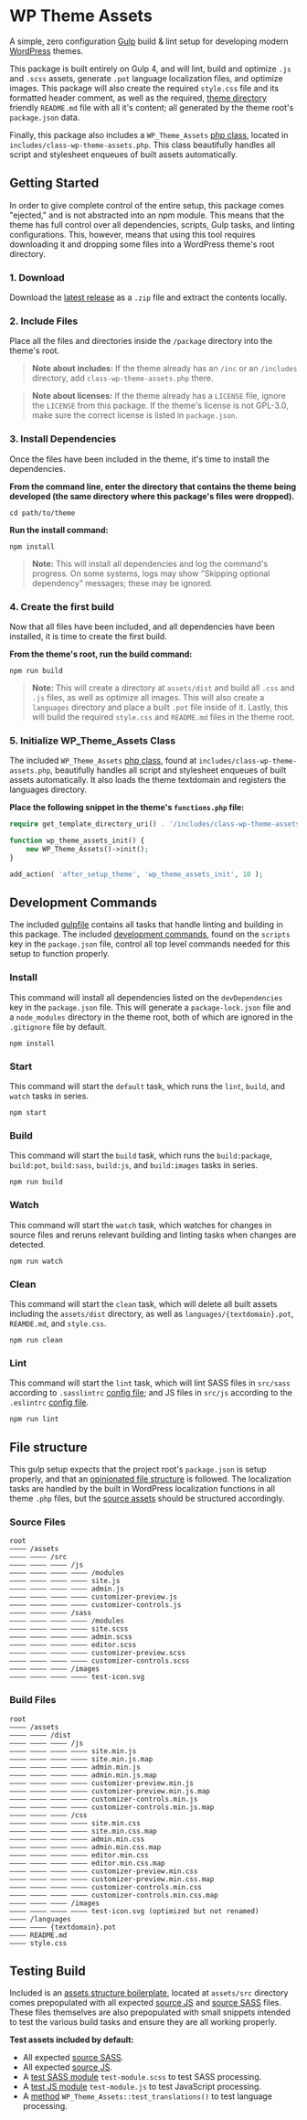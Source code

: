 # WP Theme Assets 

A simple, zero configuration [Gulp](https://gulpjs.com) build &amp; lint setup for developing modern [WordPress](https://wordpress.org) themes.

This package is built entirely on Gulp 4, and will lint, build and optimize `.js` and `.scss` assets, generate `.pot` language localization files, and optimize images. This package will also create the required `style.css` file and its formatted header comment, as well as the required, [theme directory](https://wordpress.org/themes) friendly `README.md` file with all it's content; all generated by the theme root's `package.json` data. 

Finally, this package also includes a `WP_Theme_Assets` [php class](https://github.com/dreamsicle-io/wp-theme-assets/blob/master/package/includes/class-wp-theme-assets.php), located in `includes/class-wp-theme-assets.php`. This class beautifully handles all script and stylesheet enqueues of built assets automatically. 

## Getting Started

In order to give complete control of the entire setup, this package comes "ejected," and is not abstracted into an npm module. This means that the theme has full control over all dependencies, scripts, Gulp tasks, and linting configurations. This, however, means that using this tool requires downloading it and dropping some files into a WordPress theme's root directory. 

### 1. Download

Download the [latest release](https://github.com/dreamsicle-io/wp-theme-assets/releases) as a `.zip` file and extract the contents locally.

### 2. Include Files

Place all the files and directories inside the `/package` directory into the theme's root.

> **Note about includes:** If the theme already has an `/inc` or an `/includes` directory, add `class-wp-theme-assets.php` there.

> **Note about licenses:** If the theme already has a `LICENSE` file, ignore the `LICENSE` from this package. If the theme's license is not GPL-3.0, make sure the correct license is listed in `package.json`.

### 3. Install Dependencies

Once the files have been included in the theme, it's time to install the dependencies.

**From the command line, enter the directory that contains the theme being developed (the same directory where this package's files were dropped).**

```shell
cd path/to/theme
```

**Run the install command:**

```shell
npm install
```

> **Note:** This will install all dependencies and log the command's progress. On some systems, logs may show "Skipping optional dependency" messages; these may be ignored.

### 4. Create the first build

Now that all files have been included, and all dependencies have been installed, it is time to create the first build.

**From the theme's root, run the build command:**

```shell
npm run build
```

> **Note:** This will create a directory at `assets/dist` and build all `.css` and `.js` files, as well as optimize all images. This will also create a `languages` directory and place a built `.pot` file inside of it. Lastly, this will build the required `style.css` and `README.md` files in the theme root.

### 5. Initialize WP_Theme_Assets Class

The included `WP_Theme_Assets` [php class](https://github.com/dreamsicle-io/wp-theme-assets/blob/master/package/includes/class-wp-theme-assets.php), found at `includes/class-wp-theme-assets.php`, beautifully handles all script and stylesheet enqueues of built assets automatically. It also loads the theme textdomain and registers the languages directory.

**Place the following snippet in the theme's `functions.php` file:**

```php
require get_template_directory_uri() . '/includes/class-wp-theme-assets.php';

function wp_theme_assets_init() {
    new WP_Theme_Assets()->init();
}

add_action( 'after_setup_theme', 'wp_theme_assets_init', 10 );
```

## Development Commands

The included [gulpfile](https://github.com/dreamsicle-io/wp-theme-assets/blob/master/package/gulpfile.js) contains all tasks that handle linting and building in this package. The included [development commands](https://github.com/dreamsicle-io/wp-theme-assets/blob/master/package/package.json), found on the `scripts` key in the `package.json` file, control all top level commands needed for this setup to function properly.

### Install

This command will install all dependencies listed on the `devDependencies` key in the `package.json` file. This will generate a `package-lock.json` file and a `node_modules` directory in the theme root, both of which are ignored in the `.gitignore` file by default.

```shell
npm install
```

### Start

This command will start the `default` task, which runs the `lint`, `build`, and `watch` tasks in series.

```shell
npm start
```

### Build

This command will start the `build` task, which runs the `build:package`, `build:pot`, `build:sass`, `build:js`, and `build:images` tasks in series.

```shell
npm run build
```

### Watch

This command will start the `watch` task, which watches for changes in source files and reruns relevant building and linting tasks when changes are detected.

```shell
npm run watch
```

### Clean

This command will start the `clean` task, which will delete all built assets including the `assets/dist` directory, as well as `languages/{textdomain}.pot`, `REAMDE.md`, and `style.css`.

```shell
npm run clean
```

### Lint

This command will start the `lint` task, which will lint SASS files in `src/sass` according to `.sasslintrc` [config file](https://github.com/dreamsicle-io/wp-theme-assets/blob/master/package/.sasslintrc); and JS files in `src/js` according to the `.eslintrc` [config file](https://github.com/dreamsicle-io/wp-theme-assets/blob/master/package/.eslintrc).

```shell
npm run lint
```

## File structure 

This gulp setup expects that the project root's `package.json` is setup properly, and that an [opinionated file structure](https://github.com/dreamsicle-io/wp-theme-assets/tree/master/package) is followed. The localization tasks are handled by the built in WordPress localization functions in all theme `.php` files, but the [source assets](https://github.com/dreamsicle-io/wp-theme-assets/tree/master/package/assets) should be structured accordingly.

### Source Files 

``` 
root 
―――― /assets 
―――― ―――― /src 
―――― ―――― ―――― /js 
―――― ―――― ―――― ―――― /modules 
―――― ―――― ―――― ―――― site.js 
―――― ―――― ―――― ―――― admin.js 
―――― ―――― ―――― ―――― customizer-preview.js 
―――― ―――― ―――― ―――― customizer-controls.js 
―――― ―――― ―――― /sass 
―――― ―――― ―――― ―――― /modules 
―――― ―――― ―――― ―――― site.scss 
―――― ―――― ―――― ―――― admin.scss 
―――― ―――― ―――― ―――― editor.scss 
―――― ―――― ―――― ―――― customizer-preview.scss 
―――― ―――― ―――― ―――― customizer-controls.scss 
―――― ―――― ―――― /images 
―――― ―――― ―――― ―――― test-icon.svg 
``` 

### Build Files 

``` 
root 
―――― /assets 
―――― ―――― /dist 
―――― ―――― ―――― /js 
―――― ―――― ―――― ―――― site.min.js 
―――― ―――― ―――― ―――― site.min.js.map 
―――― ―――― ―――― ―――― admin.min.js 
―――― ―――― ―――― ―――― admin.min.js.map 
―――― ―――― ―――― ―――― customizer-preview.min.js 
―――― ―――― ―――― ―――― customizer-preview.min.js.map 
―――― ―――― ―――― ―――― customizer-controls.min.js 
―――― ―――― ―――― ―――― customizer-controls.min.js.map 
―――― ―――― ―――― /css 
―――― ―――― ―――― ―――― site.min.css 
―――― ―――― ―――― ―――― site.min.css.map 
―――― ―――― ―――― ―――― admin.min.css 
―――― ―――― ―――― ―――― admin.min.css.map 
―――― ―――― ―――― ―――― editor.min.css 
―――― ―――― ―――― ―――― editor.min.css.map 
―――― ―――― ―――― ―――― customizer-preview.min.css 
―――― ―――― ―――― ―――― customizer-preview.min.css.map 
―――― ―――― ―――― ―――― customizer-controls.min.css 
―――― ―――― ―――― ―――― customizer-controls.min.css.map 
―――― ―――― ―――― /images 
―――― ―――― ―――― ―――― test-icon.svg (optimized but not renamed) 
―――― /languages 
―――― ―――― {textdomain}.pot 
―――― README.md 
―――― style.css 
```

## Testing Build

Included is an [assets structure boilerplate](https://github.com/dreamsicle-io/wp-theme-assets/tree/master/package/assets/src), located at `assets/src` directory comes prepopulated with all expected [source JS](https://github.com/dreamsicle-io/wp-theme-assets/tree/master/package/assets/src/js) and [source SASS](https://github.com/dreamsicle-io/wp-theme-assets/tree/master/package/assets/src/sass) files. These files themselves are also prepopulated with small snippets intended to test the various build tasks and ensure they are all working properly. 

**Test assets included by default:** 

* All expected [source SASS](https://github.com/dreamsicle-io/wp-theme-assets/tree/master/package/assets/src/sass).
* All expected [source JS](https://github.com/dreamsicle-io/wp-theme-assets/tree/master/package/assets/src/js).
* A [test SASS module](https://github.com/dreamsicle-io/wp-theme-assets/blob/master/package/assets/src/sass/modules/_test-module.scss) `test-module.scss` to test SASS processing.
* A [test JS module](https://github.com/dreamsicle-io/wp-theme-assets/blob/master/package/assets/src/js/modules/test-module.js) `test-module.js` to test JavaScript processing. 
* A [method](https://github.com/dreamsicle-io/wp-theme-assets/blob/master/package/includes/class-wp-theme-assets.php) `WP_Theme_Assets::test_translations()` to test language processing.
